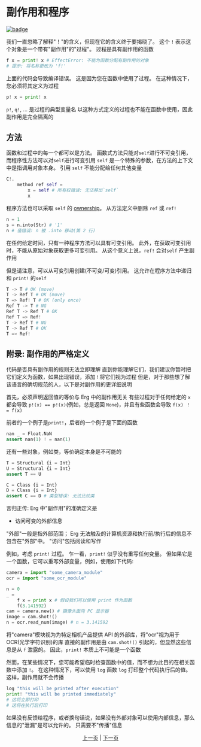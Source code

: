 # 副作用和程序

[![badge](https://img.shields.io/endpoint.svg?url=https%3A%2F%2Fgezf7g7pd5.execute-api.ap-northeast-1.amazonaws.com%2Fdefault%2Fsource_up_to_date%3Fowner%3Derg-lang%26repos%3Derg%26ref%3Dmain%26path%3Ddoc/EN/syntax/07_side_effect.md%26commit_hash%3D51de3c9d5a9074241f55c043b9951b384836b258)](https://gezf7g7pd5.execute-api.ap-northeast-1.amazonaws.com/default/source_up_to_date?owner=erg-lang&repos=erg&ref=main&path=doc/EN/syntax/07_side_effect.md&commit_hash=51de3c9d5a9074241f55c043b9951b384836b258)

我们一直忽略了解释"！"的含义，但现在它的含义终于要揭晓了。 这个 `!` 表示这个对象是一个带有"副作用"的"过程"。 过程是具有副作用的函数

```python
f x = print! x # EffectError: 不能为函数分配有副作用的对象
# 提示: 将名称更改为 'f!'
```

上面的代码会导致编译错误。 这是因为您在函数中使用了过程。 在这种情况下，您必须将其定义为过程

```python
p! x = print! x
```

`p!`, `q!`, ... 是过程的典型变量名
以这种方式定义的过程也不能在函数中使用，因此副作用是完全隔离的

## 方法

函数和过程中的每一个都可以是方法。 函数式方法只能对`self`进行不可变引用，而程序性方法可以对`self`进行可变引用
`self` 是一个特殊的参数，在方法的上下文中是指调用对象本身。 引用 `self` 不能分配给任何其他变量

```python
C!.
    method ref self =
        x = self # 所有权错误: 无法移出`self`
        x
```

程序方法也可以采取 `self` 的 [ownership](./18_ownership.md)。 从方法定义中删除 `ref` 或 `ref!`

```python
n = 1
s = n.into(Str) # '1'
n # 值错误: n 被 .into 移动(第 2 行)
```

在任何给定时间，只有一种程序方法可以具有可变引用。 此外，在获取可变引用时，不能从原始对象获取更多可变引用。 从这个意义上说，`ref!` 会对`self` 产生副作用

但是请注意，可以从可变引用创建(不可变/可变)引用。 这允许在程序方法中递归和 `print!` 的`self`

```python
T -> T # OK (move)
T -> Ref T # OK (move)
T => Ref! T # OK (only once)
Ref T -> T # NG
Ref T -> Ref T # OK
Ref T => Ref!
T -> Ref T # NG
T -> Ref T # OK
T => Ref!
```

## 附录: 副作用的严格定义

代码是否具有副作用的规则无法立即理解
直到你能理解它们，我们建议你暂时把它们定义为函数，如果出现错误，添加`！`将它们视为过程
但是，对于那些想了解该语言的确切规范的人，以下是对副作用的更详细说明

首先，必须声明返回值的等价与 Erg 中的副作用无关
有些过程对于任何给定的 `x` 都会导致 `p!(x) == p!(x)`(例如，总是返回 `None`)，并且有些函数会导致 `f(x) ！ = f(x)`

前者的一个例子是`print!`，后者的一个例子是下面的函数

```python
nan _ = Float.NaN
assert nan(1) ! = nan(1)
```

还有一些对象，例如类，等价确定本身是不可能的

```python
T = Structural {i = Int}
U = Structural {i = Int}
assert T == U

C = Class {i = Int}
D = Class {i = Int}
assert C == D # 类型错误: 无法比较类
```

言归正传: Erg 中"副作用"的准确定义是

* 访问可变的外部信息

"外部"一般是指外部范围； Erg 无法触及的计算机资源和执行前/执行后的信息不包含在"外部"中。 "访问"包括阅读和写作

例如，考虑 `print!` 过程。 乍一看，`print!` 似乎没有重写任何变量。 但如果它是一个函数，它可以重写外部变量，例如，使用如下代码: 

```python
camera = import "some_camera_module"
ocr = import "some_ocr_module"

n = 0
_ =
    f x = print x # 假设我们可以使用 print 作为函数
    f(3.141592)
cam = camera.new() # 摄像头面向 PC 显示器
image = cam.shot!()
n = ocr.read_num(image) # n = 3.141592
```

将"camera"模块视为为特定相机产品提供 API 的外部库，将"ocr"视为用于 OCR(光学字符识别)的库
直接的副作用是由 `cam.shot!()` 引起的，但显然这些信息是从 `f` 泄露的。 因此，`print!` 本质上不可能是一个函数

然而，在某些情况下，您可能希望临时检查函数中的值，而不想为此目的在相关函数中添加 `!`。 在这种情况下，可以使用 `log` 函数
`log` 打印整个代码执行后的值。 这样，副作用就不会传播

```python
log "this will be printed after execution"
print! "this will be printed immediately"
# 这将立即打印
# 这将在执行后打印
```

如果没有反馈给程序，或者换句话说，如果没有外部对象可以使用内部信息，那么信息的"泄漏"是可以允许的。 只需要不"传播"信息

<p align='center'>
    <a href='./06_operator.md'>上一页</a> | <a href='./08_procedure.md'>下一页</a>
</p>
